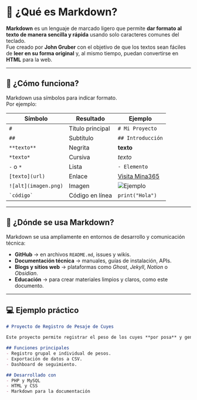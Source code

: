 # 📘 ¿Qué es Markdown?

**Markdown** es un lenguaje de marcado ligero que permite **dar formato al texto de manera sencilla y rápida** usando solo caracteres comunes del teclado.  
Fue creado por **John Gruber** con el objetivo de que los textos sean fáciles de **leer en su forma original** y, al mismo tiempo, puedan convertirse en **HTML** para la web.

---

## 🧱 ¿Cómo funciona?

Markdown usa símbolos para indicar formato.  
Por ejemplo:

| Símbolo | Resultado | Ejemplo |
|----------|------------|----------|
| `#` | Título principal | `# Mi Proyecto` |
| `##` | Subtítulo | `## Introducción` |
| `**texto**` | Negrita | **texto** |
| `*texto*` | Cursiva | *texto* |
| `-` o `*` | Lista | `- Elemento` |
| `[texto](url)` | Enlace | [Visita Mina365](https://mina365.pe) |
| `![alt](imagen.png)` | Imagen | ![Ejemplo](imagen.png) |
| `` `código` `` | Código en línea | `print("Hola")` |

---

## 🧭 ¿Dónde se usa Markdown?

Markdown se usa ampliamente en entornos de desarrollo y comunicación técnica:

- **GitHub** → en archivos `README.md`, issues y wikis.  
- **Documentación técnica** → manuales, guías de instalación, APIs.  
- **Blogs y sitios web** → plataformas como *Ghost*, *Jekyll*, *Notion* o *Obsidian*.  
- **Educación** → para crear materiales limpios y claros, como este documento.

---

## 💻 Ejemplo práctico

```markdown
# Proyecto de Registro de Pesaje de Cuyes

Este proyecto permite registrar el peso de los cuyes **por posa** y generar reportes de trazabilidad.

## Funciones principales
- Registro grupal e individual de pesos.
- Exportación de datos a CSV.
- Dashboard de seguimiento.

## Desarrollado con
- PHP y MySQL
- HTML y CSS
- Markdown para la documentación
